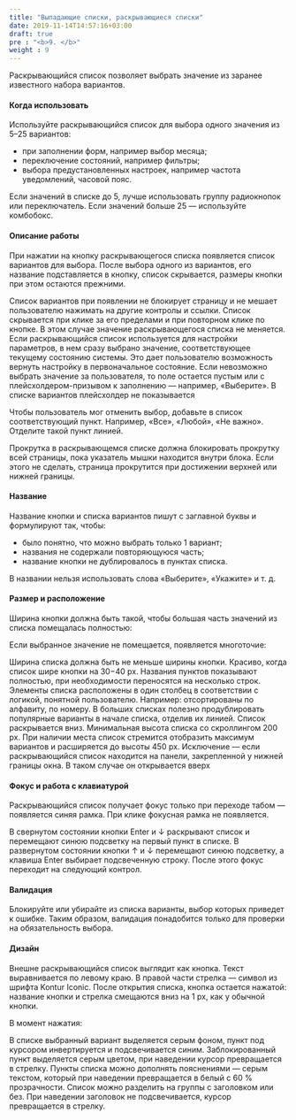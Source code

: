 ```yaml
---
title: "Выпадающие списки, раскрывающиеся списки"
date: 2019-11-14T14:57:16+03:00
draft: true
pre : "<b>9. </b>"
weight : 9
---
```

Раскрывающийся список позволяет выбрать значение из заранее известного набора вариантов.

#### Когда использовать
Используйте раскрывающийся список для выбора одного значения из 5–25 вариантов:

+ при заполнении форм, например выбор месяца;
+ переключение состояний, например фильтры;
+ выбора предустановленных настроек, например частота уведомлений, часовой пояс.

Если значений в списке до 5, лучше использовать группу радиокнопок или переключатель. Если значений больше 25 — используйте комбобокс.

#### Описание работы
При нажатии на кнопку раскрывающегося списка появляется список вариантов для выбора. После выбора одного из вариантов, его название подставляется в кнопку, список скрывается, размеры кнопки при этом остаются прежними.

Список вариантов при появлении не блокирует страницу и не мешает пользователю нажимать на другие контролы и ссылки. Список скрывается при клике за его пределами и при повторном клике по кнопке. В этом случае значение раскрывающегося списка не меняется.
Если раскрывающийся список используется для настройки параметров, в нем сразу выбрано значение, соответствующее текущему состоянию системы. Это дает пользователю возможность вернуть настройку в первоначальное состояние.
Если невозможно выбрать значение за пользователя, то поле остается пустым или с плейсхолдером-призывом к заполнению — например, «Выберите». В списке вариантов плейсхолдер не показывается

Чтобы пользователь мог отменить выбор, добавьте в список соответствующий пункт. Например, «Все», «Любой», «Не важно». Отделите такой пункт линией.

Прокрутка в раскрывающемся списке должна блокировать прокрутку всей страницы, пока указатель мышки находится внутри блока. Если этого не сделать, страница прокрутится при достижении верхней или нижней границы.

#### Название
Название кнопки и списка вариантов пишут с заглавной буквы и формулируют так, чтобы:

+ было понятно, что можно выбрать только 1 вариант;
+ названия не содержали повторяющуюся часть;
+ название кнопки не дублировалось в пунктах списка.

В названии нельзя использовать слова «Выберите», «Укажите» и т. д.


#### Размер и расположение
Ширина кнопки должна быть такой, чтобы большая часть значений из списка помещалась полностью:

Если выбранное значение не помещается, появляется многоточие:

Ширина списка должна быть не меньше ширины кнопки. Красиво, когда список шире кнопки на 30−40 px.
Названия пунктов показывают полностью, при необходимости переносятся на несколько строк.
Элементы списка расположены в один столбец в соответствии с логикой, понятной пользователю. Например: отсортированы по алфавиту, по номеру. В больших списках полезно продублировать популярные варианты в начале списка, отделив их линией. 
Список раскрывается вниз. Минимальная высота списка со скроллингом 200 px. При наличии места список стремится отобразить максимум вариантов и расширяется до высоты 450 px. Исключение — если раскрывающийся список находится на панели, закрепленной у нижней границы окна. В таком случае он открывается вверх

#### Фокус и работа с клавиатурой
Раскрывающийся список получает фокус только при переходе табом —появляется синяя рамка. При клике фокусная рамка не появляется.

В свернутом состоянии кнопки Enter и ↓ раскрывают список и перемещают синюю подсветку на первый пункт в списке.
В развернутом состоянии кнопки ↑ и ↓ перемещают синюю подсветку, а клавиша Enter выбирает подсвеченную строку. После этого фокус переходит на следующий контрол.

#### Валидация
Блокируйте или убирайте из списка варианты, выбор которых приведет к ошибке. Таким образом, валидация понадобится только для проверки на обязательность выбора.

#### Дизайн
Внешне раскрывающийся список выглядит как кнопка. Текст выравнивается по левому краю. В правой части стрелка — символ из шрифта Kontur Iconic.
После открытия списка, кнопка остается нажатой: название кнопки и стрелка смещаются вниз на 1 px, как у обычной кнопки.

В момент нажатия:

В списке выбранный вариант выделяется серым фоном, пункт под курсором инвертируется и подсвечивается синим. 
Заблокированный пункт выделяется серым цветом, при наведении курсор превращается в стрелку. 
Пункты списка можно дополнять пояснениями — серым текстом, который при наведении превращается в белый с 60 % прозрачности. 
Список можно разделить на группы с заголовком или без. При наведении заголовок не подсвечивается, курсор превращается в стрелку.

